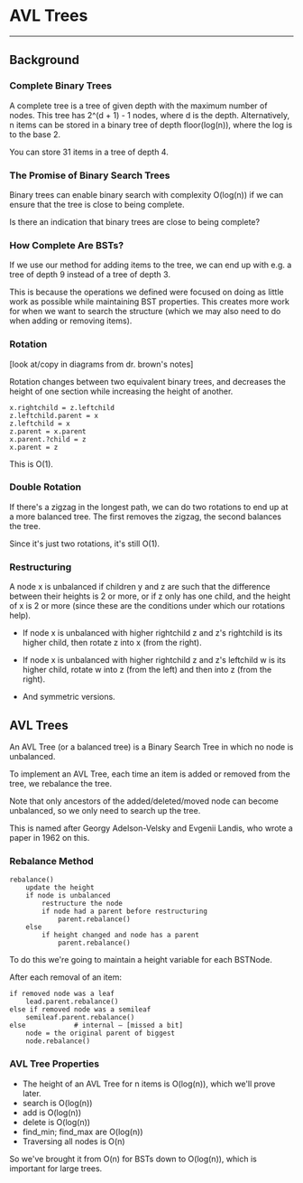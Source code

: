 # AVL Trees

---

## Background

### Complete Binary Trees

A complete tree is a tree of given depth with the maximum number of nodes. This tree has 2^(d + 1) - 1 nodes, where d is the depth. Alternatively, n items can be stored in a binary tree of depth floor(log(n)), where the log is to the base 2.

You can store 31 items in a tree of depth 4.

### The Promise of Binary Search Trees

Binary trees can enable binary search with complexity O(log(n)) if we can ensure that the tree is close to being complete.

Is there an indication that binary trees are close to being complete?

### How Complete Are BSTs?

If we use our method for adding items to the tree, we can end up with e.g. a tree of depth 9 instead of a tree of depth 3.

This is because the operations we defined were focused on doing as little work as possible while maintaining BST properties. This creates more work for when we want to search the structure (which we may also need to do when adding or removing items).

### Rotation

[look at/copy in diagrams from dr. brown's notes]

Rotation changes between two equivalent binary trees, and decreases the height of one section while increasing the height of another.

	x.rightchild = z.leftchild
	z.leftchild.parent = x
	z.leftchild = x
	z.parent = x.parent
	x.parent.?child = z
	x.parent = z
	
This is O(1).

### Double Rotation

If there's a zigzag in the longest path, we can do two rotations to end up at a more balanced tree. The first removes the zigzag, the second balances the tree.

Since it's just two rotations, it's still O(1).

### Restructuring

A node x is unbalanced if children y and z are such that the difference between their heights is 2 or more, or if z only has one child, and the height of x is 2 or more (since these are the conditions under which our rotations help).

* If node x is unbalanced with higher rightchild z and z's rightchild is its higher child, then rotate z into x (from the right).

* If node x is unbalanced with higher rightchild z and z's leftchild w is its higher child, rotate w into z (from the left) and then into z (from the right).

* And symmetric versions.

## AVL Trees

An AVL Tree (or a balanced tree) is a Binary Search Tree in which no node is unbalanced.

To implement an AVL Tree, each time an item is added or removed from the tree, we rebalance the tree.

Note that only ancestors of the added/deleted/moved node can become unbalanced, so we only need to search up the tree.

This is named after Georgy Adelson-Velsky and Evgenii Landis, who wrote a paper in 1962 on this.

### Rebalance Method

	rebalance()
		update the height
		if node is unbalanced
			restructure the node
			if node had a parent before restructuring
				parent.rebalance()
		else
			if height changed and node has a parent
				parent.rebalance()
				
To do this we're going to maintain a height variable for each BSTNode.

After each removal of an item:

	if removed node was a leaf
		lead.parent.rebalance()
	else if removed node was a semileaf
		semileaf.parent.rebalance()
	else			# internal – [missed a bit]
		node = the original parent of biggest
		node.rebalance()
		
### AVL Tree Properties

* The height of an AVL Tree for n items is O(log(n)), which we'll prove later.
* search is O(log(n))
* add is O(log(n))
* delete is O(log(n))
* find_min; find_max are O(log(n))
* Traversing all nodes is O(n)

So we've brought it from O(n) for BSTs down to O(log(n)), which is important for large trees.